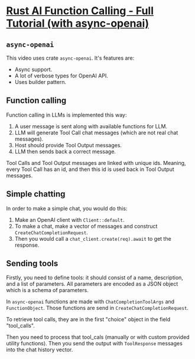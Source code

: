 # [Rust AI Function Calling - Full Tutorial (with async-openai)](https://www.youtube.com/watch?v=2M0PSijLnis&list=PLeb33PCuqDde8NiI_am5g7b2WWnyggE5t&index=2)

## `async-openai`

This video uses crate `async-openai`. It's features are:

- Async support.
- A lot of verbose types for OpenAI API.
- Uses builder pattern.

## Function calling

Function calling in LLMs is implemented this way:

1. A user message is sent along with available functions for LLM.
2. LLM will generate Tool Call chat messages (which are not real chat messages).
3. Host should provide Tool Output messages.
4. LLM then sends back a correct message.

Tool Calls and Tool Output messages are linked with unique ids. Meaning, every Tool Call has an id, and then this id is used back in Tool Output messages.

## Simple chatting

In order to make a simple chat, you would do this:

1. Make an OpenAI client with `Client::default`.
2. To make a chat, make a vector of messages and construct `CreateChatCompletionRequest`.
3. Then you would call a `chat_client.create(req).await` to get the response.

## Sending tools

Firstly, you need to define tools: it should consist of a name, description, and a list of parameters. All parameters are encoded as a JSON object which is a schema of parameters.

In `async-openai` functions are made with `ChatCompletionToolArgs` and `FunctionObject`. Those functions are send in `CreateChatCompletionRequest`.

To retrieve tool calls, they are in the first "choice" object in the field "tool_calls".

Then you need to process that tool_cals (manually or with custom provided utility functions). Then you send the output with `ToolResponse` messages into the chat history vector.
